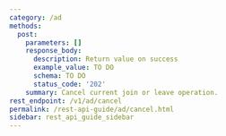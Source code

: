```yaml
---
category: /ad
methods:
  post:
    parameters: []
    response_body:
      description: Return value on success
      example_value: TO DO
      schema: TO DO
      status_code: '202'
    summary: Cancel current join or leave operation.
rest_endpoint: /v1/ad/cancel
permalink: /rest-api-guide/ad/cancel.html
sidebar: rest_api_guide_sidebar
---
```

